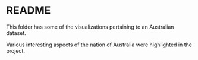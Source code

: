 # README

This folder has some of the visualizations pertaining to an Australian dataset. 

Various interesting aspects of the nation of Australia were highlighted in the project.
